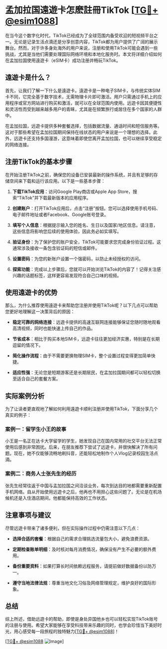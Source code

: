 # 孟加拉国遠遊卡怎麽註冊TikTok [[TG💪+ @esim1088](https://t.me/s/esim1088)]

在当今这个数字化时代，TikTok已经成为了全球范围内备受欢迎的短视频平台之一。无论是记录生活点滴还是分享创意内容，TikTok都为用户提供了广阔的展示舞台。然而，对于许多身处海外的用户来说，注册和使用TikTok可能会遇到一些挑战，尤其是当他们需要处理国际网络环境和本地化服务时。本文将详细介绍如何在孟加拉国使用遠遊卡（eSIM卡）成功注册并畅玩TikTok。

## 遠遊卡是什么？

首先，让我们了解一下什么是遠遊卡。遠遊卡是一种电子SIM卡，与传统实体SIM卡不同，它完全基于数字技术，无需物理卡片即可激活。用户只需通过手机上的应用程序或官方网站进行购买和激活，就可以在全球范围内使用。远遊卡因其便捷性和灵活性而受到越来越多用户的青睐，尤其是在频繁旅行或居住在多个国家的人群中。

在孟加拉国，远遊卡提供多种套餐选择，包括数据流量、通话时间和短信服务等。这对于那些希望在孟加拉国期间保持在线状态的用户来说是一个理想的选择。此外，远遊卡还支持多国漫游，这意味着即使您离开孟加拉国，也可以继续享受稳定的网络连接。

## 注册TikTok的基本步骤

在开始注册TikTok之前，确保您的设备已安装最新的操作系统，并且有足够的存储空间来下载和运行该应用。以下是一些基本步骤：

1. **下载TikTok应用**：访问Google Play商店或Apple App Store，搜索“TikTok”并下载最新版本的应用程序。
   
2. **创建账户**：打开TikTok应用后，点击“注册”按钮。您可以选择使用手机号码、电子邮件地址或者Facebook、Google账号登录。

3. **填写个人信息**：根据提示输入您的姓名、生日以及国家/地区信息。请注意，这些信息将影响您后续的使用体验，因此务必如实填写。

4. **验证身份**：为了保护您的账户安全，TikTok可能要求您完成身份验证过程。这通常涉及接收一条包含验证码的短信或邮件。

5. **设置密码**：为您的新账户设置一个强密码，以防止未经授权的访问。

6. **探索功能**：完成以上步骤后，您就可以开始浏览TikTok的内容了！记得关注感兴趣的话题标签，这样更容易发现符合自己口味的视频。

## 使用遠遊卡的优势

那么，为什么推荐使用遠遊卡来帮助您注册并使用TikTok呢？以下几点可以帮助您更好地理解这一决策背后的原因：

- **稳定可靠的网络连接**：远遊卡提供的高速互联网连接能够保证您随时随地观看高清视频，同时也能快速上传自己的作品。
  
- **节省成本**：相比于购买本地SIM卡，远遊卡往往更加经济实惠，特别是在长期逗留的情况下。
  
- **简化操作流程**：由于不需要更换物理SIM卡，整个设置过程变得更加简单快捷。

- **适应性强**：无论您是短期游客还是长期居民，在孟加拉国期间都可以轻松切换至适合自己的套餐方案。

## 实际案例分析

为了让读者更直观地了解如何利用遠遊卡顺利注册并使用TikTok，下面分享几个真实的例子：

### 案例一：留学生小王的故事

小王是一名正在达卡大学留学的学生，她发现自己在国内常用的社交平台无法正常使用后感到非常困扰。后来，在朋友推荐下尝试了远遊卡，并很快解决了所有问题。现在，她不仅能够流畅地刷抖音，还能轻松地制作个人Vlog记录校园生活点滴。

### 案例二：商务人士张先生的经历

张先生经常往返于中国与孟加拉国之间洽谈业务，每次到达目的地都需要重新配置手机网络。自从开始使用远遊卡之后，他再也不用担心这些问题了。无论是在机场候机还是入住酒店期间，他都能保持高效的工作状态。

## 注意事项与建议

尽管远遊卡带来了诸多便利，但在实际操作过程中仍需注意以下几点：

- **选择合适的套餐**：根据自己的需求合理挑选流量包大小，避免浪费资源。
  
- **定期检查账单明细**：及时核对每月消费情况，确保没有产生不必要的额外费用。
  
- **备份重要资料**：如果打算长时间依赖远程服务，请提前做好数据备份以防万一。
  
- **遵守当地法律法规**：尊重当地文化习俗及网络管理规定，维护良好的国际形象。

## 总结

综上所述，借助远遊卡的帮助，即使是身处异国他乡也可以轻松实现TikTok账号的注册与使用。希望大家能够在享受科技带来乐趣的同时，也学会珍惜当下美好时光，用心感受每一段旅程的独特魅力[[TG💪+ @esim1088](https://t.me/s/esim1088)]！

[[TG💪+ @esim1088](https://t.me/s/esim1088) ![Image](https://i.postimg.cc/4NQfJmqS/Snipaste-2025-05-13-00-14-12.png)]